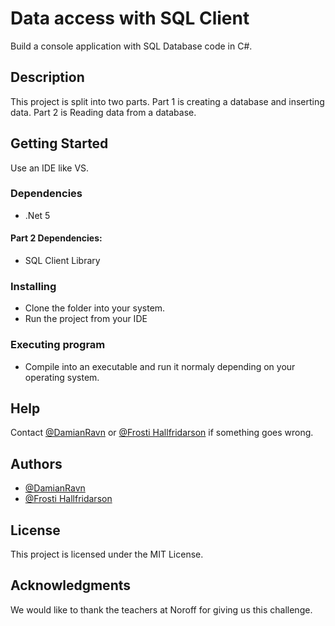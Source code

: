 # Data access with SQL Client

Build a console application with SQL Database code in C#.

## Description

This project is split into two parts. Part 1 is creating a database and inserting data. Part 2 is Reading data from a database.

## Getting Started

Use an IDE like VS.

### Dependencies

* .Net 5

#### Part 2 Dependencies:

* SQL Client Library

### Installing

* Clone the folder into your system.
* Run the project from your IDE

### Executing program

* Compile into an executable and run it normaly depending on your operating system.

## Help

Contact [@DamianRavn](https://github.com/DamianRavn) or [@Frosti Hallfridarson](https://github.com/frostiha) if something goes wrong.

## Authors

* [@DamianRavn](https://github.com/DamianRavn)
* [@Frosti Hallfridarson](https://github.com/frostiha)

## License

This project is licensed under the MIT License.

## Acknowledgments

We would like to thank the teachers at Noroff for giving us this challenge.